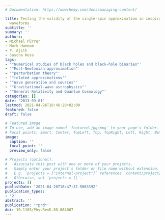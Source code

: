 ```yaml
---
# Documentation: https://wowchemy.com/docs/managing-content/

title: Testing the validity of the single-spin approximation in inspiral-merger-ringdown
  waveforms
subtitle: ''
summary: ''
authors:
- Michael Pürrer
- Mark Hannam
- P. Ajith
- Sascha Husa
tags:
- '"Numerical studies of black holes and black-hole binaries"'
- '"Post-Newtonian approximation"'
- '"perturbation theory"'
- '"related approximations"'
- '"Wave generation and sources"'
- '"Gravitational-wave astrophysics"'
- '"General Relativity and Quantum Cosmology"'
categories: []
date: '2013-09-01'
lastmod: 2021-04-26T18:46:20+02:00
featured: false
draft: false

# Featured image
# To use, add an image named `featured.jpg/png` to your page's folder.
# Focal points: Smart, Center, TopLeft, Top, TopRight, Left, Right, BottomLeft, Bottom, BottomRight.
image:
  caption: ''
  focal_point: ''
  preview_only: false

# Projects (optional).
#   Associate this post with one or more of your projects.
#   Simply enter your project's folder or file name without extension.
#   E.g. `projects = ["internal-project"]` references `content/project/deep-learning/index.md`.
#   Otherwise, set `projects = []`.
projects: []
publishDate: '2021-04-26T16:47:37.506339Z'
publication_types:
- '2'
abstract: ''
publication: '*prd*'
doi: 10.1103/PhysRevD.88.064007
---
```

